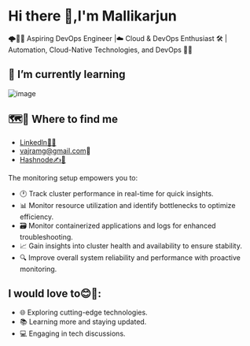 # Hi there 👋,I'm Mallikarjun
🌩️👩‍💻 Aspiring DevOps Engineer |☁️ Cloud & DevOps Enthusiast 🛠️ | Automation, Cloud-Native Technologies, and DevOps 🚀🤖

 ## 🌱 I’m currently learning 

![image](https://github.com/vajramg/258632315-3385d702-1285-47ff-8884-ca56aa13d63f)

## 🗺️📍 Where to find me
- [Linkedln👔🔗](https://www.linkedin.com/in/vajramg/)
- vajramg@gmail.com📧
- [Hashnode✍️📝](https://hashnode.com/@vajramg)

The monitoring setup empowers you to:

- 🕐 Track cluster performance in real-time for quick insights.
- 📊 Monitor resource utilization and identify bottlenecks to optimize efficiency.
- 🗃️ Monitor containerized applications and logs for enhanced troubleshooting.
- 📈 Gain insights into cluster health and availability to ensure stability.
- 🔍 Improve overall system reliability and performance with proactive monitoring.

## I would love to😊🌟:

- 🌐 Exploring cutting-edge technologies.
- 📚 Learning more and staying updated.
- 💻 Engaging in tech discussions.
